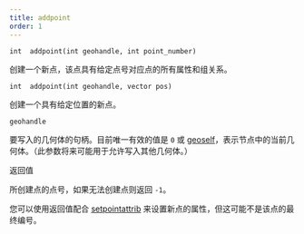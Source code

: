 ```yaml
---
title: addpoint
order: 1
---
```

`int  addpoint(int geohandle, int point_number)`

创建一个新点，该点具有给定点号对应点的所有属性和组关系。

`int  addpoint(int geohandle, vector pos)`

创建一个具有给定位置的新点。

`geohandle`

要写入的几何体的句柄。目前唯一有效的值是 `0` 或 [geoself](geoself.html "返回当前几何体的句柄")，表示节点中的当前几何体。（此参数将来可能用于允许写入其他几何体。）

返回值

所创建点的点号，如果无法创建点则返回 `-1`。

您可以使用返回值配合 [setpointattrib](setpointattrib.html "设置几何体中点的属性") 来设置新点的属性，但这可能不是该点的最终编号。